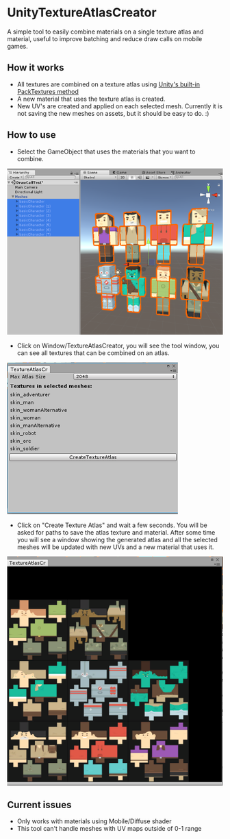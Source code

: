 # UnityTextureAtlasCreator

A simple tool to easily combine materials on a single texture atlas and material, useful to improve batching and reduce draw calls on mobile games.

## How it works
* All textures are combined on a texture atlas using [Unity's built-in PackTextures method](https://docs.unity3d.com/ScriptReference/Texture2D.PackTextures.html)
* A new material that uses the texture atlas is created.
* New UV's are created and applied on each selected mesh. Currently it is not saving the new meshes on assets, but it should be easy to do. :)

## How to use
* Select the GameObject that uses the materials that you want to combine. 

![](Screenshots/SelectObjects.PNG?raw=true)
* Click on Window/TextureAtlasCreator, you will see the tool window, you can see all textures that can be combined on an atlas.

![](Screenshots/CreateAtlasWindow.PNG?raw=true)

* Click on "Create Texture Atlas" and wait a few seconds. You will be asked for paths to save the atlas texture and material. After some time you will see a window showing the generated atlas and all the selected meshes will be updated with new UVs and a new material that uses it.

![](Screenshots/AtlasPreview.PNG?raw=true)

## Current issues
* Only works with materials using Mobile/Diffuse shader
* This tool can't handle meshes with UV maps outside of 0-1 range
